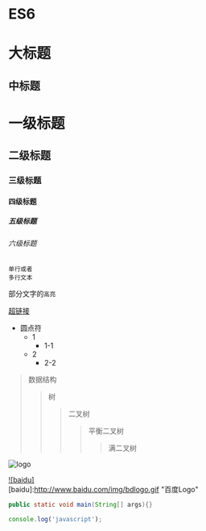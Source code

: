 # ES6

大标题
===

中标题
---


# 一级标题
## 二级标题
### 三级标题
#### 四级标题
##### 五级标题
###### 六级标题

    单行或者
    多行文本

部分文字的`高亮`

[超链接](https://www.baidu.com "我是悬停提示")

* 圆点符
  * 1
    * 1-1
  * 2
    * 2-2

>数据结构
>>树
>>>二叉树
>>>>平衡二叉树
>>>>>满二叉树

![](http://www.baidu.com/img/bdlogo.gif "logo")


[![baidu]](http://baidu.com)  
[baidu]:http://www.baidu.com/img/bdlogo.gif "百度Logo"  


```java
public static void main(String[] args){}
```

```javascript
console.log('javascript');
```
